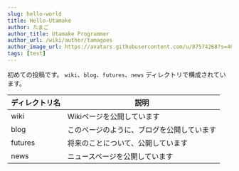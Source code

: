 ```yaml
---
slug: hello-world
title: Hello-Utamake
author: たまご
author_title: Utamake Programmer
author_url: /wiki/author/tamagoes
author_image_url: https://avatars.githubusercontent.com/u/87574268?s=400&v=4
tags: [test]
---
```


初めての投稿です。
`wiki`、`blog`、`futures`、`news` ディレクトリで構成されています。

<!--truncate-->

| ディレクトリ名 | 説明 |
| ---- | ---- |
| wiki | Wikiページを公開しています |
| blog | このページのように、ブログを公開しています |
| futures | 将来のことについて、公開しています |
| news | ニュースページを公開しています |